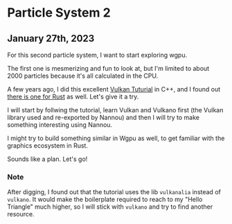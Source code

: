 # Particle System 2

## January 27th, 2023

For this second particle system, I want to start exploring wgpu.

The first one is mesmerizing and fun to look at, but I'm limited to about 2000 particles because it's all calculated in the CPU.

A few years ago, I did this excellent [Vulkan Tuturial](https://vulkan-tutorial.com) in C++, and I found out [there is one for Rust](https://kylemayes.github.io/vulkanalia/) as well. Let's give it a try.

I will start by follwing the tutorial, learn Vulkan and Vulkano first (the Vulkan library used and re-exported by Nannou) and then I will try to make something interesting using Nannou.

I might try to build something similar in Wgpu as well, to get familiar with the graphics ecosystem in Rust.

Sounds like a plan. Let's go!

### Note

After digging, I found out that the tutorial uses the lib `vulkanalia` instead of `vulkano`. It would make the boilerplate required to reach to my "Hello Triangle" much higher, so I will stick with `vulkano` and try to find another resource.
